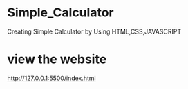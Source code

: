 # Simple_Calculator
Creating Simple Calculator by Using HTML,CSS,JAVASCRIPT
# view the website
http://127.0.0.1:5500/index.html
